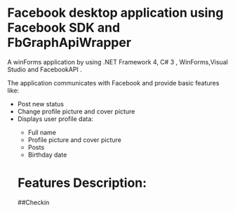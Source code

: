 # Facebook desktop application using Facebook SDK and FbGraphApiWrapper

A winForms application by using .NET Framework 4, C# 3 , WinForms,Visual Studio and  FacebookAPI .

The application communicates with Facebook and provide basic features like:
<ul>
  <li>Post new status</li>
  <li>Change profile picture and cover picture</li>
  <li>Displays user profile data: </li>
  <ul>
      <li>Full name</li>
      <li>Profile picture and cover picture</li>
      <li>Posts </li>
      <li>Birthday date </li>
</ul>
  
  # Features Description:
  
  ##Checkin
  




